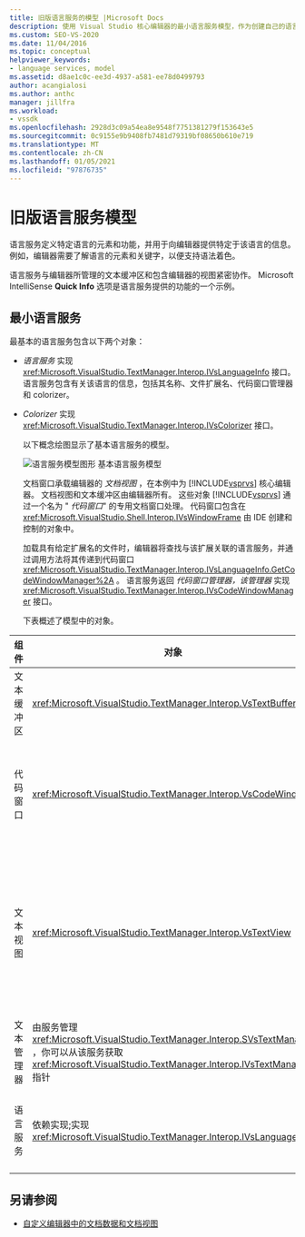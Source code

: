 ```yaml
---
title: 旧版语言服务的模型 |Microsoft Docs
description: 使用 Visual Studio 核心编辑器的最小语言服务模型，作为创建自己的语言服务的指南。
ms.custom: SEO-VS-2020
ms.date: 11/04/2016
ms.topic: conceptual
helpviewer_keywords:
- language services, model
ms.assetid: d8ae1c0c-ee3d-4937-a581-ee78d0499793
author: acangialosi
ms.author: anthc
manager: jillfra
ms.workload:
- vssdk
ms.openlocfilehash: 2928d3c09a54ea8e9548f7751381279f153643e5
ms.sourcegitcommit: 0c9155e9b9408fb7481d79319bf08650b610e719
ms.translationtype: MT
ms.contentlocale: zh-CN
ms.lasthandoff: 01/05/2021
ms.locfileid: "97876735"
---
```

# <a name="model-of-a-legacy-language-service"></a>旧版语言服务模型
语言服务定义特定语言的元素和功能，并用于向编辑器提供特定于该语言的信息。 例如，编辑器需要了解语言的元素和关键字，以便支持语法着色。

 语言服务与编辑器所管理的文本缓冲区和包含编辑器的视图紧密协作。 Microsoft IntelliSense **Quick Info** 选项是语言服务提供的功能的一个示例。

## <a name="a-minimal-language-service"></a>最小语言服务
 最基本的语言服务包含以下两个对象：

- *语言服务* 实现 <xref:Microsoft.VisualStudio.TextManager.Interop.IVsLanguageInfo> 接口。 语言服务包含有关该语言的信息，包括其名称、文件扩展名、代码窗口管理器和 colorizer。

- *Colorizer* 实现 <xref:Microsoft.VisualStudio.TextManager.Interop.IVsColorizer> 接口。

  以下概念绘图显示了基本语言服务的模型。

  ![语言服务模型图形](../../extensibility/media/vslanguageservicemodel.gif "vsLanguageServiceModel") 基本语言服务模型

  文档窗口承载编辑器的 *文档视图* ，在本例中为 [!INCLUDE[vsprvs](../../code-quality/includes/vsprvs_md.md)] 核心编辑器。 文档视图和文本缓冲区由编辑器所有。 这些对象 [!INCLUDE[vsprvs](../../code-quality/includes/vsprvs_md.md)] 通过一个名为 " *代码窗口*" 的专用文档窗口处理。 代码窗口包含在 <xref:Microsoft.VisualStudio.Shell.Interop.IVsWindowFrame> 由 IDE 创建和控制的对象中。

  加载具有给定扩展名的文件时，编辑器将查找与该扩展关联的语言服务，并通过调用方法将其传递到代码窗口 <xref:Microsoft.VisualStudio.TextManager.Interop.IVsLanguageInfo.GetCodeWindowManager%2A> 。 语言服务返回 *代码窗口管理器，该管理器* 实现 <xref:Microsoft.VisualStudio.TextManager.Interop.IVsCodeWindowManager> 接口。

  下表概述了模型中的对象。

| 组件 | 对象 | 函数 |
|------------------| - | - |
| 文本缓冲区 | <xref:Microsoft.VisualStudio.TextManager.Interop.VsTextBuffer> | Unicode 读/写文本流。 文本可能会使用其他编码。 |
| 代码窗口 | <xref:Microsoft.VisualStudio.TextManager.Interop.VsCodeWindow> | 包含一个或多个文本视图的文档窗口。 当 [!INCLUDE[vsprvs](../../code-quality/includes/vsprvs_md.md)] 处于多文档界面 (MDI) 模式时，代码窗口是一个 mdi 子级。 |
| 文本视图 | <xref:Microsoft.VisualStudio.TextManager.Interop.VsTextView> | 允许用户使用键盘和鼠标导航并查看文本的窗口。 文本视图将作为编辑器显示给用户。 您可以在普通编辑器窗口、"输出" 窗口和 "即时" 窗口中使用文本视图。 此外，还可以在代码窗口中配置一个或多个文本视图。 |
| 文本管理器 | 由服务管理 <xref:Microsoft.VisualStudio.TextManager.Interop.SVsTextManager> ，你可以从该服务获取 <xref:Microsoft.VisualStudio.TextManager.Interop.IVsTextManager> 指针 | 维护前面介绍的所有组件共享的公共信息的组件。 |
| 语言服务 | 依赖实现;实现 <xref:Microsoft.VisualStudio.TextManager.Interop.IVsLanguageInfo> | 一个对象，该对象为编辑器提供特定于语言的信息，如语法突出显示、语句完成和大括号匹配。 |

## <a name="see-also"></a>另请参阅
- [自定义编辑器中的文档数据和文档视图](../../extensibility/document-data-and-document-view-in-custom-editors.md)
